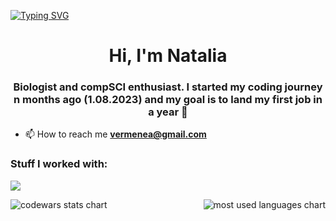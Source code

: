 <a href="https://git.io/typing-svg"><img src="https://readme-typing-svg.demolab.com?font=Terminus&pause=1000&color=B1120C&random=false&width=435&lines=%3Cp%3EHello+World!%3C%2Fp%3E" alt="Typing SVG" /></a>


<h1 align="center">Hi, I'm Natalia</h1>
<h3 align="center">Biologist and compSCI enthusiast. I started my coding journey n months ago (1.08.2023) and my goal is to land my first job in a year 🚀</h3>

- 📫 How to reach me **vermenea@gmail.com**


<h3 align="left">Stuff I worked with:</h3>


<p align="left">
  <a href="https://skillicons.dev">
    <img src="https://skillicons.dev/icons?i=html,css,js,react,ts,nodejs,sass,bootstrap,git,gulp,vite,stackoverflow,figma" />
  </a>
</p>
<p align="center">
    <a href="LINK TO: WHEN CLICKED">
      <img align="left" src="https://github.r2v.ch/codewars?user=vermenea" alt="codewars stats chart"/>
      <img  align="right" src="https://github-readme-stats.vercel.app/api/top-langs?username=vermenea&show_icons=true&locale=en&layout=compact&theme=transparent" alt="most used languages chart"/> 
    </a>
</p>



